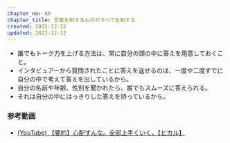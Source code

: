 ```yaml
---
chapter_no: 80
chapter_title: 言葉を制するものがすべてを制する
created: 2022-12-12
updated: 2022-12-12
---
```

- 誰でもトーク力を上げる方法は、常に自分の頭の中に答えを用意しておくこと。
- インタビュアーから質問されたことに答えを返せるのは、一度や二度すでに自分の中で考えて答えを出しているから。
- 自分の名前や年齢、性別を聞かれたら、誰でもスムーズに答えられる。
- それは自分の中にはっきりした答えを持っているから。

### 参考動画
- [(YouTube) 【要約】心配すんな。全部上手くいく。【ヒカル】](https://www.youtube.com/watch?v=khsPp0SJgdw)